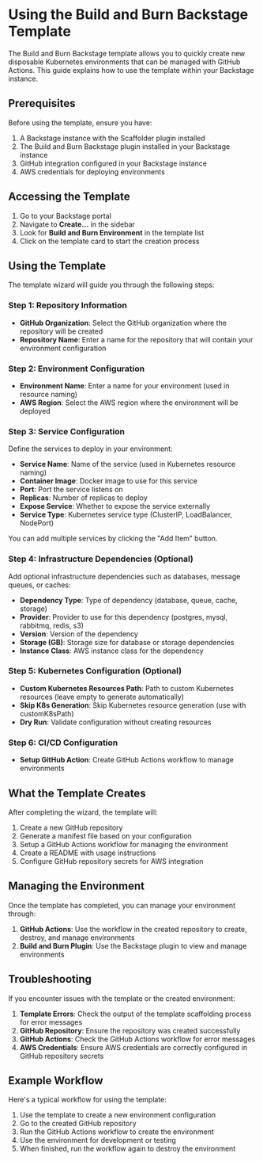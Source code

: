 # Using the Build and Burn Backstage Template

The Build and Burn Backstage template allows you to quickly create new disposable Kubernetes environments that can be managed with GitHub Actions. This guide explains how to use the template within your Backstage instance.

## Prerequisites

Before using the template, ensure you have:

1. A Backstage instance with the Scaffolder plugin installed
2. The Build and Burn Backstage plugin installed in your Backstage instance
3. GitHub integration configured in your Backstage instance
4. AWS credentials for deploying environments

## Accessing the Template

1. Go to your Backstage portal
2. Navigate to **Create...** in the sidebar
3. Look for **Build and Burn Environment** in the template list
4. Click on the template card to start the creation process

## Using the Template

The template wizard will guide you through the following steps:

### Step 1: Repository Information

- **GitHub Organization**: Select the GitHub organization where the repository will be created
- **Repository Name**: Enter a name for the repository that will contain your environment configuration

### Step 2: Environment Configuration

- **Environment Name**: Enter a name for your environment (used in resource naming)
- **AWS Region**: Select the AWS region where the environment will be deployed

### Step 3: Service Configuration

Define the services to deploy in your environment:

- **Service Name**: Name of the service (used in Kubernetes resource naming)
- **Container Image**: Docker image to use for this service
- **Port**: Port the service listens on
- **Replicas**: Number of replicas to deploy
- **Expose Service**: Whether to expose the service externally
- **Service Type**: Kubernetes service type (ClusterIP, LoadBalancer, NodePort)

You can add multiple services by clicking the "Add Item" button.

### Step 4: Infrastructure Dependencies (Optional)

Add optional infrastructure dependencies such as databases, message queues, or caches:

- **Dependency Type**: Type of dependency (database, queue, cache, storage)
- **Provider**: Provider to use for this dependency (postgres, mysql, rabbitmq, redis, s3)
- **Version**: Version of the dependency
- **Storage (GB)**: Storage size for database or storage dependencies
- **Instance Class**: AWS instance class for the dependency

### Step 5: Kubernetes Configuration (Optional)

- **Custom Kubernetes Resources Path**: Path to custom Kubernetes resources (leave empty to generate automatically)
- **Skip K8s Generation**: Skip Kubernetes resource generation (use with customK8sPath)
- **Dry Run**: Validate configuration without creating resources

### Step 6: CI/CD Configuration

- **Setup GitHub Action**: Create GitHub Actions workflow to manage environments

## What the Template Creates

After completing the wizard, the template will:

1. Create a new GitHub repository
2. Generate a manifest file based on your configuration
3. Setup a GitHub Actions workflow for managing the environment
4. Create a README with usage instructions
5. Configure GitHub repository secrets for AWS integration

## Managing the Environment

Once the template has completed, you can manage your environment through:

1. **GitHub Actions**: Use the workflow in the created repository to create, destroy, and manage environments
2. **Build and Burn Plugin**: Use the Backstage plugin to view and manage environments

## Troubleshooting

If you encounter issues with the template or the created environment:

1. **Template Errors**: Check the output of the template scaffolding process for error messages
2. **GitHub Repository**: Ensure the repository was created successfully
3. **GitHub Actions**: Check the GitHub Actions workflow for error messages
4. **AWS Credentials**: Ensure AWS credentials are correctly configured in GitHub repository secrets

## Example Workflow

Here's a typical workflow for using the template:

1. Use the template to create a new environment configuration
2. Go to the created GitHub repository
3. Run the GitHub Actions workflow to create the environment
4. Use the environment for development or testing
5. When finished, run the workflow again to destroy the environment 